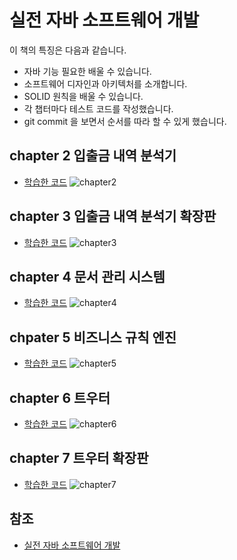 # 실전 자바 소프트웨어 개발
이 책의 특징은 다음과 같습니다.
- 자바 기능 필요한 배울 수 있습니다.
- 소프트웨어 디자인과 아키텍처를 소개합니다.
- SOLID 원칙을 배울 수 있습니다.
- 각 챕터마다 테스트 코드를 작성했습니다.
- git commit 을 보면서 순서를 따라 할 수 있게 했습니다.

## chapter 2 입출금 내역 분석기
- [학습한 코드](https://github.com/jihwooon/java-in-action/pull/99)
![chapter2](https://github.com/jihwooon/java-in-action/assets/68071599/47f88927-3a21-47b8-88fe-241ecc97947f)

## chapter 3 입출금 내역 분석기 확장판
- [학습한 코드](https://github.com/jihwooon/java-in-action/pull/100)
![chapter3](https://github.com/jihwooon/java-in-action/assets/68071599/4a0f15a9-61b4-4aaa-8bc9-a39b16dac0dc)

## chapter 4 문서 관리 시스템
- [학습한 코드](https://github.com/jihwooon/java-in-action/pull/102)
![chapter4](https://github.com/jihwooon/java-in-action/assets/68071599/bb5f6e2c-924f-439b-a84e-2f50246b4f3f)

## chpater 5 비즈니스 규칙 엔진
- [학습한 코드](https://github.com/jihwooon/java-in-action/pull/103)
![chapter5](https://github.com/jihwooon/java-in-action/assets/68071599/2ac9371f-aa46-4e57-a9ef-9398bea59ec4)

## chapter 6 트우터
- [학습한 코드](https://github.com/jihwooon/java-in-action/pull/104)
![chapter6](https://github.com/jihwooon/java-in-action/assets/68071599/eff2ba29-8705-45ba-81e0-d921118bb164)

## chapter 7 트우터 확장판
- [학습한 코드](https://github.com/jihwooon/java-in-action/pull/105)
![chapter7](https://github.com/jihwooon/java-in-action/assets/68071599/8d76559a-7b33-4f1a-a335-4d91119bee75)

## 참조
- [실전 자바 소프트웨어 개발](https://www.aladin.co.kr/shop/wproduct.aspx?ItemId=242651862)
